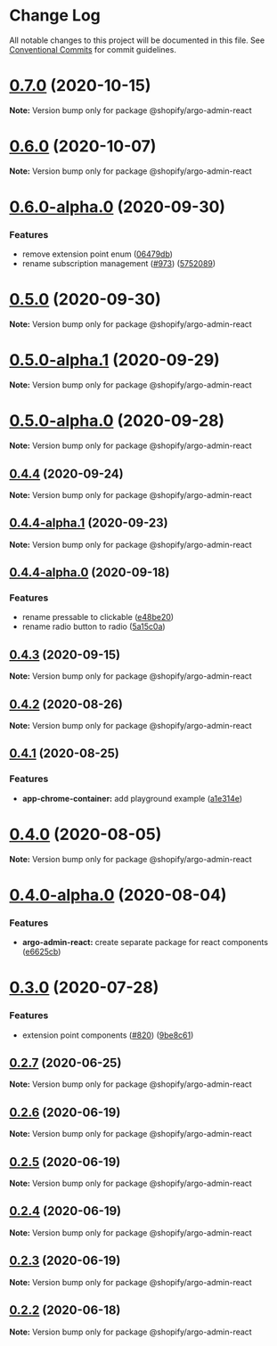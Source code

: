 # Change Log

All notable changes to this project will be documented in this file.
See [Conventional Commits](https://conventionalcommits.org) for commit guidelines.

# [0.7.0](https://github.com/Shopify/app-extension-libs/compare/v0.6.0...v0.7.0) (2020-10-15)

**Note:** Version bump only for package @shopify/argo-admin-react





# [0.6.0](https://github.com/Shopify/app-extension-libs/compare/v0.6.0-alpha.0...v0.6.0) (2020-10-07)

**Note:** Version bump only for package @shopify/argo-admin-react





# [0.6.0-alpha.0](https://github.com/Shopify/app-extension-libs/compare/v0.5.0...v0.6.0-alpha.0) (2020-09-30)


### Features

* remove extension point enum ([06479db](https://github.com/Shopify/app-extension-libs/commit/06479db477722dad8fa5625cbc99274a07916037))
* rename subscription management ([#973](https://github.com/Shopify/app-extension-libs/issues/973)) ([5752089](https://github.com/Shopify/app-extension-libs/commit/575208901f6e7a5b37d2d0dfb2799c59fdbee15b))





# [0.5.0](https://github.com/Shopify/app-extension-libs/compare/v0.5.0-alpha.1...v0.5.0) (2020-09-30)

**Note:** Version bump only for package @shopify/argo-admin-react





# [0.5.0-alpha.1](https://github.com/Shopify/app-extension-libs/compare/v0.5.0-alpha.0...v0.5.0-alpha.1) (2020-09-29)

**Note:** Version bump only for package @shopify/argo-admin-react





# [0.5.0-alpha.0](https://github.com/Shopify/app-extension-libs/compare/v0.4.4...v0.5.0-alpha.0) (2020-09-28)

**Note:** Version bump only for package @shopify/argo-admin-react





## [0.4.4](https://github.com/Shopify/app-extension-libs/compare/v0.4.4-alpha.1...v0.4.4) (2020-09-24)

**Note:** Version bump only for package @shopify/argo-admin-react





## [0.4.4-alpha.1](https://github.com/Shopify/app-extension-libs/compare/v0.4.4-alpha.0...v0.4.4-alpha.1) (2020-09-23)

**Note:** Version bump only for package @shopify/argo-admin-react





## [0.4.4-alpha.0](https://github.com/Shopify/app-extension-libs/compare/v0.4.3...v0.4.4-alpha.0) (2020-09-18)


### Features

* rename pressable to clickable ([e48be20](https://github.com/Shopify/app-extension-libs/commit/e48be20b3282f6299e225d4e7d937b2b0c70302a))
* rename radio button to radio ([5a15c0a](https://github.com/Shopify/app-extension-libs/commit/5a15c0a9ed25fb0b196252db059bd86601c72263))





## [0.4.3](https://github.com/Shopify/app-extension-libs/compare/v0.4.2...v0.4.3) (2020-09-15)

**Note:** Version bump only for package @shopify/argo-admin-react





## [0.4.2](https://github.com/Shopify/app-extension-libs/compare/v0.4.1...v0.4.2) (2020-08-26)

**Note:** Version bump only for package @shopify/argo-admin-react





## [0.4.1](https://github.com/Shopify/app-extension-libs/compare/v0.4.0...v0.4.1) (2020-08-25)


### Features

* **app-chrome-container:** add playground example ([a1e314e](https://github.com/Shopify/app-extension-libs/commit/a1e314e845b1d573bb317eb5ba2a3373abfec1cb))





# [0.4.0](https://github.com/Shopify/app-extension-libs/compare/v0.4.0-alpha.0...v0.4.0) (2020-08-05)

**Note:** Version bump only for package @shopify/argo-admin-react





# [0.4.0-alpha.0](https://github.com/Shopify/app-extension-libs/compare/v0.3.0...v0.4.0-alpha.0) (2020-08-04)


### Features

* **argo-admin-react:** create separate package for react components ([e6625cb](https://github.com/Shopify/app-extension-libs/commit/e6625cb365aca18ee3d211db45b60b7947312892))





# [0.3.0](https://github.com/Shopify/app-extension-libs/compare/v0.2.8...v0.3.0) (2020-07-28)


### Features

* extension point components ([#820](https://github.com/Shopify/app-extension-libs/issues/820)) ([9be8c61](https://github.com/Shopify/app-extension-libs/commit/9be8c61f7a567be8b1c2ec13156a5dd3422182d0))





## [0.2.7](https://github.com/Shopify/app-extension-libs/compare/v0.2.6...v0.2.7) (2020-06-25)

**Note:** Version bump only for package @shopify/argo-admin-react





## [0.2.6](https://github.com/Shopify/app-extension-libs/compare/v0.2.5...v0.2.6) (2020-06-19)

**Note:** Version bump only for package @shopify/argo-admin-react





## [0.2.5](https://github.com/Shopify/app-extension-libs/compare/v0.2.4...v0.2.5) (2020-06-19)

**Note:** Version bump only for package @shopify/argo-admin-react





## [0.2.4](https://github.com/Shopify/app-extension-libs/compare/v0.2.3...v0.2.4) (2020-06-19)

**Note:** Version bump only for package @shopify/argo-admin-react





## [0.2.3](https://github.com/Shopify/app-extension-libs/compare/v0.2.2...v0.2.3) (2020-06-19)

**Note:** Version bump only for package @shopify/argo-admin-react





## [0.2.2](https://github.com/Shopify/app-extension-libs/compare/v0.2.1...v0.2.2) (2020-06-18)

**Note:** Version bump only for package @shopify/argo-admin-react
